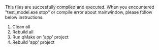 This files are succesfully compiled and executed.
When you encountered "test_model.exe stop" or compile error about mainwindow, please follow below instructions.
1. Clean all
2. Rebuild all
3. Run qMake on 'app' project
4. Rebuild 'app' project
